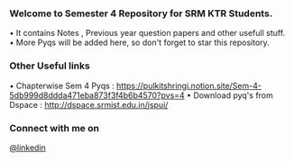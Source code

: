 
### Welcome to Semester 4 Repository for SRM KTR Students.
• It contains Notes , Previous year question papers and other usefull stuff.<br>
• More Pyqs will be added here, so don't forget to star this repository.
### Other Useful links 
•  Chapterwise Sem 4 Pyqs : https://pulkitshringi.notion.site/Sem-4-5db999d8ddda471eba873f3f4b6b4570?pvs=4
• Download pyq's from Dspace : http://dspace.srmist.edu.in/jspui/
### Connect with me on
[@linkedin](https://www.linkedin.com/in/pulkitshringi/)
